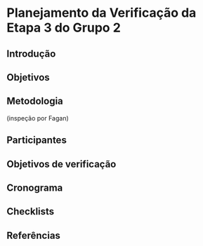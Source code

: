 # Planejamento da Verificação da Etapa 3 do Grupo 2

## Introdução

## Objetivos

## Metodologia

(inspeção por Fagan)

## Participantes

## Objetivos de verificação

## Cronograma

## Checklists

## Referências
